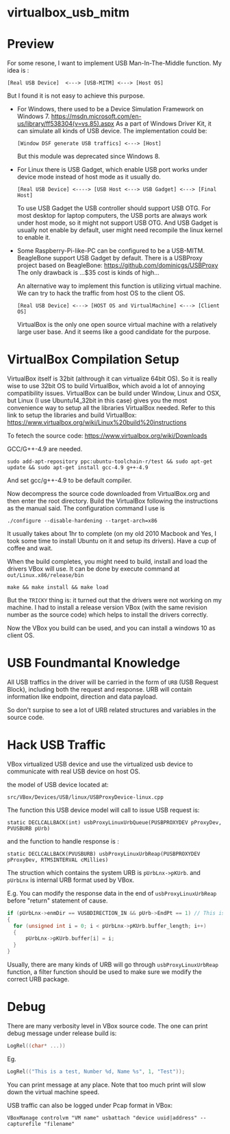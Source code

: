 # virtualbox_usb_mitm

Preview
=

For some resone, I want to implement USB Man-In-The-Middle function. 
My idea is :

`[Real USB Device]  <---> [USB-MITM] <---> [Host OS]`

But I found it is not easy to achieve this purpose.

- For Windows, there used to be a Device Simulation Framework on Windows 7. https://msdn.microsoft.com/en-us/library/ff538304(v=vs.85).aspx As a part of Windows Driver Kit, it can simulate all kinds of USB device. The implementation could be:

  `[Window DSF generate USB traffics] <---> [Host] `

  But this module was deprecated since Windows 8. 

- For Linux there is USB Gadget, which enable USB port works under device mode instead of host mode as it usually do. 

  `[Real USB Device] <----> [USB Host <---> USB Gadget] <---> [Final Host]`

  To use USB Gadget the USB controller should support USB OTG. For most desktop for laptop computers, the USB ports are always work under host mode, so it might not support USB OTG. And USB Gadget is usually not enable by default, user might need recompile the linux kernel to enable it.

- Some Raspberry-Pi-like-PC can be configured to be a USB-MITM. BeagleBone support USB Gadget by default. There is a USBProxy project based on BeagleBone: https://github.com/dominicgs/USBProxy
The only drawback is ...$35 cost is kinds of high...

  An alternative way to implement this function is utilizing virtual machine. We can try to hack the traffic from host OS to the client OS. 

  `[Real USB Device] <---> [HOST OS and VirtualMachine] <---> [Client OS]`

  VirtualBox is the only one open source virtual machine with a relatively large user base. And it seems like a good candidate for the purpose.
  
VirtualBox Compilation Setup
=

VirtualBox itself is 32bit (althrough it can virtualize 64bit OS). So it is really wise to use 32bit OS to build VirtualBox, which avoid a lot of annoying compatibility issues.
VirtualBox can be build under Window, Linux and OSX, but Linux (I use Ubuntu14_32bit in this case) gives you the most convenience way to setup all the libraries VirtualBox needed. Refer to this link to setup the libraries and build VirtualBox:
https://www.virtualbox.org/wiki/Linux%20build%20instructions

To fetech the source code:
https://www.virtualbox.org/wiki/Downloads

GCC/G++-4.9 are needed.

`sudo add-apt-repository ppc:ubuntu-toolchain-r/test && sudo apt-get update && sudo apt-get install gcc-4.9 g++-4.9`

And set gcc/g++-4.9 to be default compiler.

Now decompress the source code downloaded from VirtualBox.org and then enter the root directory. Build the VirtualBox following the instructions as the manual said. The configuration command I use is 

`./configure --disable-hardening --target-arch=x86`

It usually takes about 1hr to complete (on my old 2010 Macbook and Yes, I took some time to install Ubuntu on it and setup its drivers). Have a cup of coffee and wait.

When the build completes, you might need to build, install and load the drivers VBox will use. It can be done by execute command at `out/Linux.x86/release/bin`

`make && make install && make load`

But the `TRICKY` thing is: it turned out that the drivers were not working on my machine. I had to install a release version VBox (with the same revision number as the source code) which helps to install the drivers correctly.

Now the VBox you build can be used, and you can install a windows 10 as client OS.

USB Foundmantal Knowledge
=

All USB traffics in the driver will be carried in the form of `URB` (USB Request Block), including both the request and response. URB will contain information like endpoint, direction and data payload.

So don't surpise to see a lot of URB related structures and variables in the source code.

Hack USB Traffic
=

VBox virtualized USB device and use the virtualized usb device to communicate with real USB device on host OS.

the model of USB device located at:

`src/VBox/Devices/USB/linux/USBProxyDevice-linux.cpp`

The function this USB device model will call to issue USB request is:

`static DECLCALLBACK(int) usbProxyLinuxUrbQueue(PUSBPROXYDEV pProxyDev, PVUSBURB pUrb)`

and the function to handle response is :

`static DECLCALLBACK(PVUSBURB) usbProxyLinuxUrbReap(PUSBPROXYDEV pProxyDev, RTMSINTERVAL cMillies)`

The struction which contains the system URB is `pUrbLnx->pKUrb`. and `pUrbLnx` is internal URB format used by VBox.

E.g. You can modify the response data in the end of `usbProxyLinuxUrbReap` before "return" statement of cause.
```c
if (pUrbLnx->enmDir == VUSBDIRECTION_IN && pUrb->EndPt == 1) // This is input URB from endpoint 1.
{
  for (unsigned int i = 0; i < pUrbLnx->pKUrb.buffer_length; i++)
  {
      pUrbLnx->pKUrb.buffer[i] = i;
  }
}
```
Usually, there are many kinds of URB will go through `usbProxyLinuxUrbReap` function, a filter function should be used to make sure we modify the correct URB package. 

Debug
=

There are many verbosity level in VBox source code. The one can print debug message under release build is:

```c
LogRel((char* ...))
```
Eg. 
```c
LogRel(("This is a test, Number %d, Name %s", 1, "Test"));
```
You can print message at any place. Note that too much print will slow down the virtual machine speed.

USB traffic can also be logged under Pcap format in VBox:

`VBoxManage controlvm "VM name" usbattach "device uuid|address" --capturefile "filename"`
